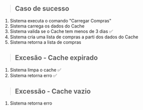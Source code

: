 >## Caso de sucesso
1. Sistema executa o comando "Carregar Compras"
2. Sistema carrega os dados do Cache
3. Sistema valida se o Cache tem menos de 3 dias ✅
4. Sistema cria uma lista de compras a parti dos dados do Cache
5. Sistema retorna a lista de compras


>## Excesão - Cache expirado
1. Sistema limpa o cache ✅
2. Sistema retorna erro ✅


>## Excessão - Cache vazio
1. Sistema retorna erro
